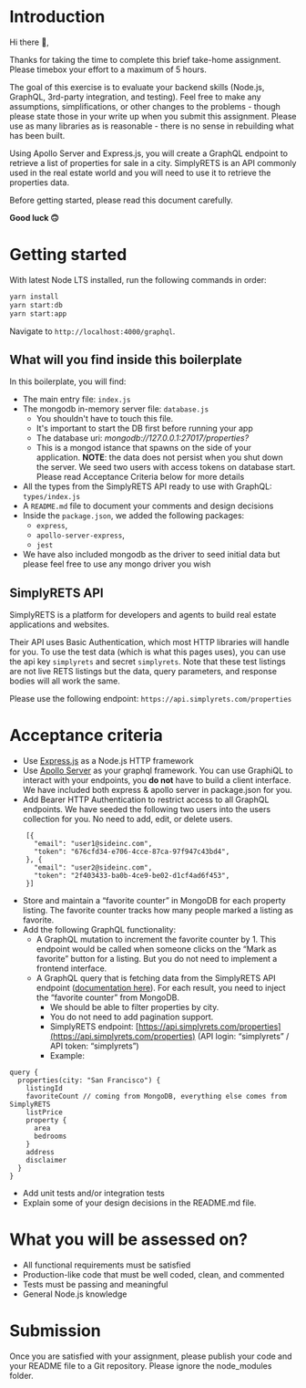 # Introduction

Hi there 👋,

Thanks for taking the time to complete this brief take-home assignment. Please timebox your effort to a maximum of 5 hours.

The goal of this exercise is to evaluate your backend skills (Node.js, GraphQL, 3rd-party integration, and testing). Feel free to make any assumptions, simplifications, or other changes to the problems - though please state those in your write up when you submit this assignment. Please use as many libraries as is reasonable - there is no sense in rebuilding what has been built.

Using Apollo Server and Express.js, you will create a GraphQL endpoint to retrieve a list of properties for sale in a city. SimplyRETS is an API commonly used in the real estate world and you will need to use it to retrieve the properties data.

Before getting started, please read this document carefully.

**Good luck 🙃**

# Getting started

With latest Node LTS installed, run the following commands in order:

```sh
yarn install
yarn start:db
yarn start:app
```  

Navigate to `http://localhost:4000/graphql`.

## What will you find inside this boilerplate

In this boilerplate, you will find:
- The main entry file: `index.js`
- The mongodb in-memory server file: `database.js`
  - You shouldn't have to touch this file.
  - It's important to start the DB first before running your app
  - The database uri: *mongodb://127.0.0.1:27017/properties?*
  - This is a mongod istance that spawns on the side of your application. **NOTE**: the data does not persist when you shut down the server. We seed two users with access tokens on database start. Please read Acceptance Criteria below for more details
- All the types from the SimplyRETS API ready to use with GraphQL: `types/index.js`
- A `README.md` file to document your comments and design decisions
- Inside the `package.json`, we added the following packages:
  - `express`,
  - `apollo-server-express`,
  - `jest`
- We have also included mongodb as the driver to seed initial data but please feel free to use any mongo driver you wish

## SimplyRETS API

SimplyRETS is a platform for developers and agents to build real estate applications and websites.

Their API uses Basic Authentication, which most HTTP libraries will handle for you. To use the test data (which is what this pages uses), you can use the api key `simplyrets` and secret `simplyrets`. Note that these test listings are not live RETS listings but the data, query parameters, and response bodies will all work the same.

Please use the following endpoint: `https://api.simplyrets.com/properties`

# Acceptance criteria

- Use  [Express.js](https://github.com/expressjs/express) as a Node.js HTTP framework
- Use [Apollo Server](https://www.apollographql.com/docs/apollo-server/getting-started/) as your graphql framework. You can use GraphiQL to interact with your endpoints, you **do not** have to build a client interface. We have included both express & apollo server in package.json for you.
- Add Bearer HTTP Authentication to restrict access to all GraphQL endpoints. We have seeded the following two users into the users collection for you. No need to add, edit, or delete users.
```
    [{
      "email": "user1@sideinc.com",
      "token": "676cfd34-e706-4cce-87ca-97f947c43bd4",
    }, {
      "email": "user2@sideinc.com",
      "token": "2f403433-ba0b-4ce9-be02-d1cf4ad6f453",
    }]
```
- Store and maintain a “favorite counter” in MongoDB for each property listing. The favorite counter tracks how many people marked a listing as favorite.
- Add the following GraphQL functionality:
  - A GraphQL mutation to increment the favorite counter by 1. This endpoint would be called when someone clicks on the “Mark as favorite” button for a listing. But you do not need to implement a frontend interface.
  - A GraphQL query that is fetching data from the SimplyRETS API endpoint ([documentation here](https://docs.simplyrets.com/api/index.html#/Listings/get_properties)). For each result, you need to inject the “favorite counter” from MongoDB.
    - We should be able to filter properties by city.
    - You do not need to add pagination support.
    - SimplyRETS endpoint: [https://api.simplyrets.com/properties](https://api.simplyrets.com/properties)    (API login: “simplyrets” / API token: “simplyrets”)
    - Example:
```
query {
  properties(city: "San Francisco") {
    listingId
    favoriteCount // coming from MongoDB, everything else comes from SimplyRETS
    listPrice
    property {
      area
      bedrooms
    }
    address
    disclaimer
  }
}
```

- Add unit tests and/or integration tests
- Explain some of your design decisions in the README.md file.


# What you will be assessed on?

- All functional requirements must be satisfied
- Production-like code that must be well coded, clean, and commented
- Tests must be passing and meaningful
- General Node.js knowledge

# Submission

Once you are satisfied with your assignment, please publish your code and your README file to a Git repository. Please ignore the node_modules folder.  

